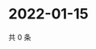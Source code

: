 # 2022-01-15

共 0 条

<!-- BEGIN WEIBO -->
<!-- 最后更新时间 Sat Jan 15 2022 04:16:07 GMT+0800 (China Standard Time) -->

<!-- END WEIBO -->
